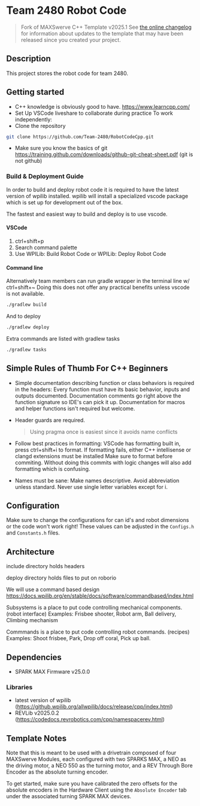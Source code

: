 # Team 2480 Robot Code

> Fork of MAXSwerve C++ Template v2025.1
> See [the online changelog](https://github.com/REVrobotics/MAXSwerve-Cpp-Template/blob/main/CHANGELOG.md) for information about updates to the template that may have been released since you created your project.

## Description

This project stores the robot code for team 2480.

## Getting started
- C++ knowledge is obviously good to have. <https://www.learncpp.com/>
- Set Up VSCode liveshare to collaborate during practice
To work independently:
- Clone the repository
```sh
git clone https://github.com/Team-2480/RobotCodeCpp.git
```
- Make sure you know the basics of git https://training.github.com/downloads/github-git-cheat-sheet.pdf (git is not github)

### Build & Deployment Guide

In order to build and deploy robot code it is required to have the latest version of wpilib installed. wpilib will install a specialized vscode package which is set up for development out of the box.

The fastest and easiest way to build and deploy is to use vscode.

#### VSCode

1. ctrl+shift+p
2. Search command palette
3. Use WPILib: Build Robot Code or WPILib: Deploy Robot Code

#### Command line

Alternatively team members can run gradle wrapper in the terminal line w/ ctrl+shift+~
Doing this does not offer any practical benefits unless vscode is not available.

```sh
./gradlew build
```

And to deploy

```sh
./gradlew deploy
```

Extra commands are listed with gradlew tasks

```sh
./gradlew tasks
```

## Simple Rules of Thumb For C++ Beginners


- Simple documentation describing function or class behaviors is required in the headers:
  Every function must have its basic behavior, inputs and outputs documented.
  Documentation comments go right above the function signature so IDE's can pick it up.
  Documentation for macros and helper functions isn't required but welcome.

- Header guards are required.
  >Using pragma once is easiest since it avoids name conflicts

- Follow best practices in formatting:
  VSCode has formatting built in, press ctrl+shift+i to format. If formatting fails, either C++ intellisense or clangd extensions must be installed
  Make sure to format before commiting. Without doing this commits with logic changes will also add formatting which is confusing.

- Names must be sane:
  Make names descriptive. Avoid abbreviation unless standard. Never use single letter variables except for i.

## Configuration

Make sure to change the configurations for can id's and robot dimensions or the code won't work right!
These values can be adjusted in the `Configs.h` and `Constants.h` files.

## Architecture
include directory holds headers

deploy directory holds files to put on roborio

We will use a command based design https://docs.wpilib.org/en/stable/docs/software/commandbased/index.html

Subsystems is a place to put code controlling mechanical components. (robot interface)
Examples: Frisbee shooter, Robot arm, Ball delivery, Climbing mechanism

Commmands is a place to put code controlling robot commands. (recipes)
Examples: Shoot frisbee, Park, Drop off coral, Pick up ball.


## Dependencies

- SPARK MAX Firmware v25.0.0

### Libraries

- latest version of wpilib (https://github.wpilib.org/allwpilib/docs/release/cpp/index.html)
- REVLib v2025.0.2 (https://codedocs.revrobotics.com/cpp/namespacerev.html)

## Template Notes

Note that this is meant to be used with a drivetrain composed of four MAXSwerve Modules, each configured with two SPARKS MAX, a NEO as the driving motor, a NEO 550 as the turning motor, and a REV Through Bore Encoder as the absolute turning encoder.

To get started, make sure you have calibrated the zero offsets for the absolute encoders in the Hardware Client using the `Absolute Encoder` tab under the associated turning SPARK MAX devices.
